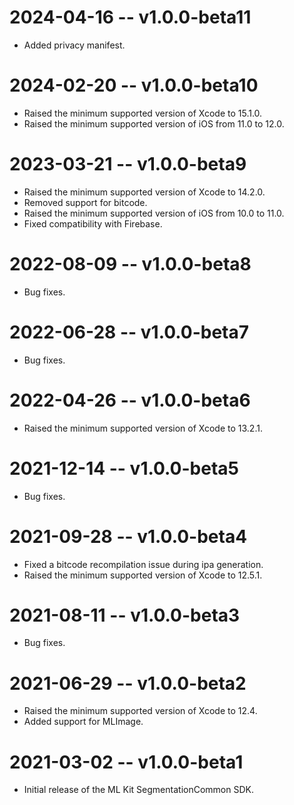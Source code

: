 # 2024-04-16 -- v1.0.0-beta11
- Added privacy manifest.
# 2024-02-20 -- v1.0.0-beta10
- Raised the minimum supported version of Xcode to 15.1.0.
- Raised the minimum supported version of iOS from 11.0 to 12.0.
# 2023-03-21 -- v1.0.0-beta9
- Raised the minimum supported version of Xcode to 14.2.0.
- Removed support for bitcode.
- Raised the minimum supported version of iOS from 10.0 to 11.0.
- Fixed compatibility with Firebase.
# 2022-08-09 -- v1.0.0-beta8
- Bug fixes.
# 2022-06-28 -- v1.0.0-beta7
- Bug fixes.
# 2022-04-26 -- v1.0.0-beta6
- Raised the minimum supported version of Xcode to 13.2.1.
# 2021-12-14 -- v1.0.0-beta5
- Bug fixes.
# 2021-09-28 -- v1.0.0-beta4
- Fixed a bitcode recompilation issue during ipa generation.
- Raised the minimum supported version of Xcode to 12.5.1.
# 2021-08-11 -- v1.0.0-beta3
- Bug fixes.
# 2021-06-29 -- v1.0.0-beta2
- Raised the minimum supported version of Xcode to 12.4.
- Added support for MLImage.
# 2021-03-02 -- v1.0.0-beta1
- Initial release of the ML Kit SegmentationCommon SDK.
